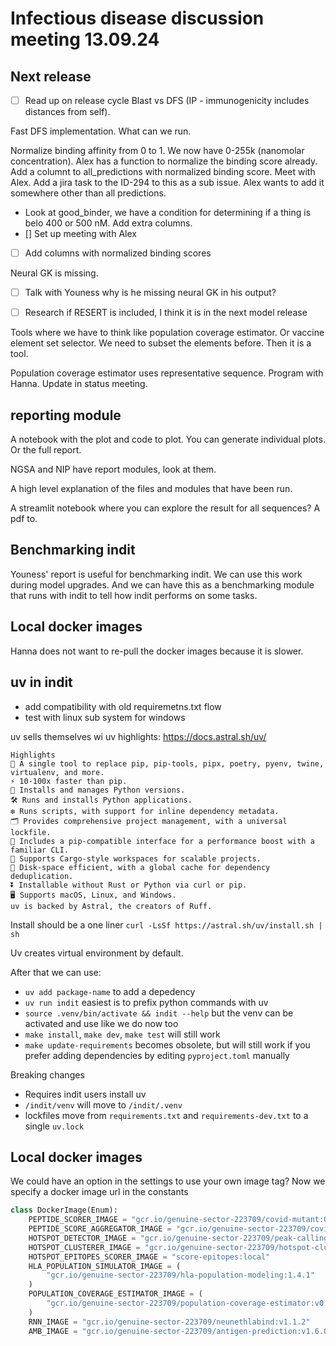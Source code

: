 # Infectious disease discussion meeting 13.09.24

## Next release
- [ ] Read up on release cycle
Blast vs DFS (IP - immunogenicity includes distances from self).

Fast DFS implementation.
What can we run.

Normalize binding affinity from 0 to 1.
We now have 0-255k (nanomolar concentration).
Alex has a function to normalize the binding score already.
Add a columnt to all_predictions with normalized binding score.
Meet with Alex. Add a jira task to the ID-294 to this as a sub issue.
Alex wants to add it somewhere other than all predictions.
- Look at good_binder, we have a condition for determining if a thing is belo 400 or 500 nM. Add extra columns.
- [] Set up meeting with Alex
- [ ] Add columns with normalized binding scores

Neural GK is missing.
- [ ] Talk with Youness why is he missing neural GK in his output?
- [ ] Research if RESERT is included, I think it is in the next model release


Tools where we have to think like population coverage estimator.
Or vaccine element set selector.
We need to subset the elements before. 
Then it is a tool.

Population coverage estimator uses representative sequence.
Program with Hanna. Update in status meeting.


## reporting module
A notebook with the plot and code to plot.
You can generate individual plots.
Or the full report.

NGSA and NIP have report modules, look at them.

A high level explanation of the files and modules that have been run.

A streamlit notebook where you can explore the result for all sequences?
A pdf to.

## Benchmarking indit
Youness' report is useful for benchmarking indit. 
We can use this work during model upgrades.
And we can have this as a benchmarking module that runs with indit to tell how indit performs
on some tasks.

## Local docker images
Hanna does not want to re-pull the docker images because it is slower.


## uv in indit
- add compatibility with old requiremetns.txt flow
- test with linux sub system for windows

uv sells themselves wi
uv highlights:
https://docs.astral.sh/uv/
```
Highlights
🚀 A single tool to replace pip, pip-tools, pipx, poetry, pyenv, twine, virtualenv, and more.
⚡️ 10-100x faster than pip.
🐍 Installs and manages Python versions.
🛠️ Runs and installs Python applications.
❇️ Runs scripts, with support for inline dependency metadata.
🗂️ Provides comprehensive project management, with a universal lockfile.
🔩 Includes a pip-compatible interface for a performance boost with a familiar CLI.
🏢 Supports Cargo-style workspaces for scalable projects.
💾 Disk-space efficient, with a global cache for dependency deduplication.
⏬ Installable without Rust or Python via curl or pip.
🖥️ Supports macOS, Linux, and Windows.
uv is backed by Astral, the creators of Ruff.
```

Install should be a one liner `curl -LsSf https://astral.sh/uv/install.sh | sh`

Uv creates virtual environment by default.

After that we can use:
* `uv add package-name` to add a depedency
* `uv run indit` easiest is to prefix python commands with uv
* `source .venv/bin/activate && indit --help` but the venv can be activated and use like we do now too
* `make install`, `make dev`, `make test` will still work
* `make update-requirements` becomes obsolete, but will still work if you prefer adding dependencies by editing `pyproject.toml` manually

Breaking changes
* Requires indit users install uv
* `/indit/venv` will move to `/indit/.venv`
* lockfiles move from `requirements.txt` and `requirements-dev.txt` to a single `uv.lock`

## Local docker images
We could have an option in the settings to use your own image tag?
Now we specify a docker image url in the constants
```python
class DockerImage(Enum):
    PEPTIDE_SCORER_IMAGE = "gcr.io/genuine-sector-223709/covid-mutant:0.0.5"
    PEPTIDE_SCORE_AGGREGATOR_IMAGE = "gcr.io/genuine-sector-223709/covid-mutant:0.0.5"
    HOTSPOT_DETECTOR_IMAGE = "gcr.io/genuine-sector-223709/peak-calling:0.1.6"
    HOTSPOT_CLUSTERER_IMAGE = "gcr.io/genuine-sector-223709/hotspot-clustering:v0.1.1"
    HOTSPOT_EPITOPES_SCORER_IMAGE = "score-epitopes:local"
    HLA_POPULATION_SIMULATOR_IMAGE = (
        "gcr.io/genuine-sector-223709/hla-population-modeling:1.4.1"
    )
    POPULATION_COVERAGE_ESTIMATOR_IMAGE = (
        "gcr.io/genuine-sector-223709/population-coverage-estimator:v0.0.1"
    )
    RNN_IMAGE = "gcr.io/genuine-sector-223709/neunethlabind:v1.1.2"
    AMB_IMAGE = "gcr.io/genuine-sector-223709/antigen-prediction:v1.6.0.dev2"
```